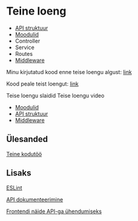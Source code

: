 # Teine loeng

-   [API struktuur](/teemad/api_struktuur.md)
-   [Moodulid](/teemad/moodulid.md)
-   Controller
-   Service
-   Routes
-   [Middleware](/teemad/middleware.md)

Minu kirjutatud kood enne teise loengu algust: [link](https://github.com/mrttlu/programmeerimine2_2021_sygis/tree/67f35028f784d8f60b6a460511fd35e8941fd2e8)

Kood peale teist loengut: [link](https://github.com/mrttlu/programmeerimine2_2021_sygis/tree/d646a338e9c899eddc7b4e98351ced9269fb5d01)

Teise loengu slaidid
Teise loengu video

-   [Moodulid](/teemad/moodulid.md)
-   [API struktuur](/teemad/api_struktuur.md)
-   [Middleware](/teemad/middleware.md)

## Ülesanded

[Teine kodutöö](/harjutused/kodutoo2.md)

## Lisaks

[ESLint](/lisad/eslint.md)

[API dokumenteerimine](/lisad/api_dokumenteerimine.md)

[Frontendi näide API-ga ühendumiseks](https://github.com/mrttlu/testFrontend/tree/fcbc2c26e09a412ae34c893c91651a7f5ce1c96b)
